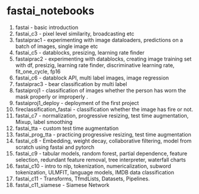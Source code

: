 # fastai_notebooks

1. fastai - basic introduction
2. fastai_c3 - pixel level similarity, broadcasting etc
3. fastaiprac1 - experimenting with image dataloaders, predictions on a batch of images, single image etc 
4. fastai_c5 - datablocks, presizing, learning rate finder
5. fastaiprac2 - experimenting with datablocks, creating image training set with df, presizig, learning rate finder, discriminative learning rate, fit_one_cycle, fp16
6. fastai_c6 - datablock API, multi label images, image regression
7. fastaiprac3 - bear classification by multi label
8. fastaiproj1 - classification of images whether the person has worn the mask properly or improperly .
9. fastaiproj1_deploy - deployment of the first project
10. fireclassification_fastai - classification whether the image has fire or not.
11. fastai_c7 - normalization, progressive resizing, test time augmentation, Mixup, label smoothing 
12. fastai_tta - custom test time augmentation
13. fastai_prog_tta - practicing progressive resizing, test time augmentation
14. fastai_c8 - Embedding, weight decay, collaborative filtering, model from scratch using fastai and pytorch
15. fastai_c9 - tabular models, random forest, partial dependence, feature selection, redundant feature removal, tree interpreter, waterfall charts
16. fastai_c10 - intro to nlp, tokenization, numericalization, subword tokenization, ULMFIT, language models, IMDB data classification
17. fastai_c11 - Transforms, TfmdLists, Datasets, Pipelines.
18. fastai_c11_siamese - Siamese Network 
